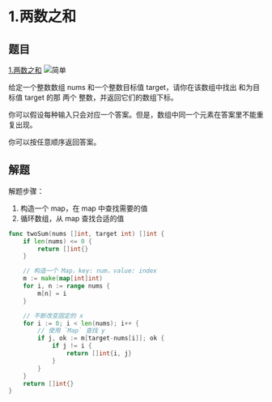 # 1.两数之和

## 题目

[1.两数之和](https://leetcode.cn/problems/two-sum/) <img alt="简单" src="https://img.shields.io/badge/%E7%AE%80%E5%8D%95-green" style="display:inline-block;">

给定一个整数数组 nums 和一个整数目标值 target，请你在该数组中找出 和为目标值 target  的那 两个 整数，并返回它们的数组下标。

你可以假设每种输入只会对应一个答案。但是，数组中同一个元素在答案里不能重复出现。

你可以按任意顺序返回答案。

## 解题

解题步骤：
1. 构造一个 map，在 map 中查找需要的值
2. 循环数组，从 map 查找合适的值

```go
func twoSum(nums []int, target int) []int {
	if len(nums) <= 0 {
		return []int{}
	}

	// 构造一个 Map，key: num，value: index
	m := make(map[int]int)
	for i, n := range nums {
		m[n] = i
	}

	// 不断改变固定的 x
	for i := 0; i < len(nums); i++ {
		// 使用 `Map` 查找 y
		if j, ok := m[target-nums[i]]; ok {
			if j != i {
				return []int{i, j}
			}
		}
	}
	return []int{}
}
```